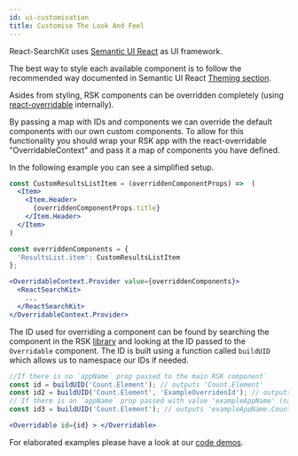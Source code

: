 ```yaml
---
id: ui-customisation
title: Customise The Look And Feel
---
```


React-SearchKit uses [Semantic UI React](https://react.semantic-ui.com/) as UI framework.

The best way to style each available component is to follow the recommended way documented in Semantic UI React [Theming section](https://react.semantic-ui.com/theming).

Asides from styling, RSK components can be overridden completely (using [react-overridable](https://github.com/indico/react-overridable) internally).

By passing a map with IDs and components we can override the default components with our own custom components.
To allow for this functionality you should wrap your RSK app with the react-overridable "OverridableContext" and
pass it a map of components you have defined.

In the following example you can see a simplified setup.
```jsx
const CustomResultsListItem = (overriddenComponentProps) =>  (
  <Item>
    <Item.Header>
      {overriddenComponentProps.title}
    </Item.Header>
  </Item>
)

const overriddenComponents = {
  'ResultsList.item': CustomResultsListItem
};

<OverridableContext.Provider value={overriddenComponents}>
  <ReactSearchKit>
    ...
  </ReactSearchKit>
</OverridableContext.Provider>
```

The ID used for overriding a component can be found by searching the component in the RSK [library](https://github.com/inveniosoftware/react-searchkit/tree/master/src/lib/components)
and looking at the ID passed to the `Overridable` component. The ID is built using a function called `buildUID` which allows us to namespace our IDs if needed.

```jsx
//If there is no `appName` prop passed to the main RSK component`
const id = buildUID('Count.Element'); // outputs 'Count.Element'
const id2 = buildUID('Count.Element', 'ExampleOverridenId'); // outputs 'Count.Element.ExampleOverridenId'
// If there is an `appName` prop passed with value 'exampleAppName' (namespacing)
const id3 = buildUID('Count.Element'); // outputs 'exampleAppName.Count.Element'

<Overridable id={id} > </Overridable>
```

For elaborated examples please have a look at our [code demos](https://github.com/inveniosoftware/react-searchkit/tree/master/src/demos).
